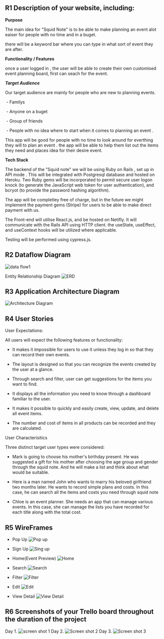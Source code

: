## R1 Description of your website, including:
****Purpose****

The main idea for "Squid Note" is to be able to make planning an event alot eaiser for people with no time and in a buget. 

there will be a keyword bar where you can type in what sort of event they are after. 

****Functionality / Features****

once a user logged in , the user will be able to create their own customised event planning board, first can seach for the event.

***Target Audience***

Our target audience are mainly for people who are new to planning events.

​	- Familys 

​	- Anyone on a buget 

​	- Group of friends 

​	- People with no idea where to start when it comes to planning an event .

This app will be good for people with no time to look around for everthing they will to plan an event . the app will be able to help them list out the items they need and places idea for their desire event. 

****Tech Stack**** 

The backend of the "Squid note" we will be using Ruby on Rails , set up in API mode . This will be integrated with Postgresql database and hosted on Heroku. Two Ruby gems will be incorporated to permit secure user logon knock (to generate the JavaScript web token for user authentication), and bcryot (to provide the password hashing algorithm).

The app will be completley free of charge, but in the future we might implement the payment gems (Stripe) for users to be able to make direct payment with us. 

The Front-end will utilise React.js, and be hosted on Netifly. It will communicate with the Rails API using HTTP client. the useState, useEffect, and useContext hooks will be utilized where applicable.

Testing will be performed using cypress.js.


## R2 Dataflow Diagram
![data flow1](https://i.imgur.com/l73NLz1.jpg)

Entity Relationship Diagram
![ERD](https://i.imgur.com/c7EBByU.png)


## R3 Application Architecture Diagram
![Architecture Diagram](https://cdn.discordapp.com/attachments/912503877725741107/915506465492590652/Application_architecture_diagram_1.png)



## R4 User Stories

User Expectations:

All users will expect the following features or functionality:

- It makes it impossible for users to use it unless they log in so that they can record their own events.

- The layout is designed so that you can recognize the events created by the user at a glance.

- Through search and filter, user can get suggestions for the items you want to find.

- It displays all the information you need to know through a dashboard familiar to the user.

- It makes it possible to quickly and easily create, view, update, and delete all event items.

- The number and cost of items in all products can be recorded and they are calculated.


User Characterisitics

Three distinct target user types were considered:

- Mark is going to choose his mother's birthday present. He was suggested a gift for his mother after choosing the age group and gender through the squid note. And he will make a list and think about what would be suitable.

- Here is a man named John who wants to marry his beloved girlfriend two months later. He wants to record simple plans and costs. In this case, he can search all the items and costs you need through squid note

- Chloe is an event planner. She needs an app that can manage various events. In this case, she can manage the lists you have recorded for each title along with the total cost.


## R5 WireFrames

- Pop Up
![Pop up](https://i.imgur.com/r0v3aGo.png)

- Sign Up
![Sing up](https://i.imgur.com/1WMAAYy.png)

- Home(Event Preview)
![Home](https://i.imgur.com/54VlvJV.png)

- Search 
![Search](https://i.imgur.com/h2nPULo.png)

- Filter
![Filter](https://i.imgur.com/nT8qza3.png)

- Edit
![Edit](https://i.imgur.com/wBq3XFW.png)

- View Detail
![View Detail](https://i.imgur.com/zFq25GE.png)




## R6 Screenshots of your Trello board throughout the duration of the project
Day 1.
![screen shot 1](https://i.imgur.com/qSD4LY5.png)
Day 2.
![Screen shot 2](https://i.imgur.com/wVKL0uB.png)
Day 3.
![Screen shot 3](https://i.imgur.com/Ojk2VHt.png)
